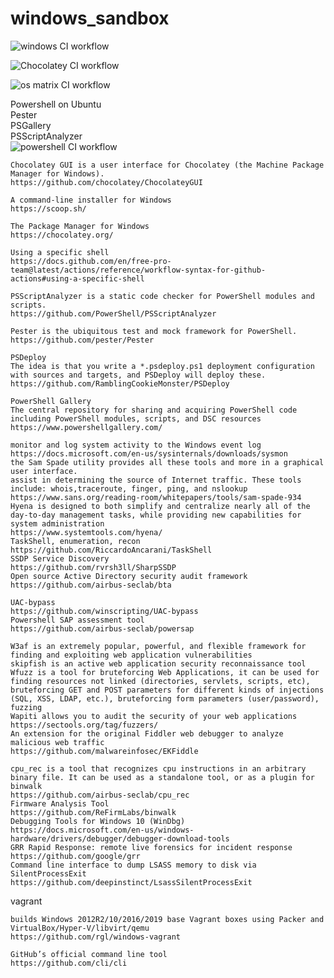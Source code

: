 # windows_sandbox

![windows CI workflow](https://github.com/githubfoam/windows_sandbox/workflows/windows%20CI%20workflow/badge.svg)  

![Chocolatey CI workflow](https://github.com/githubfoam/windows_sandbox/workflows/Chocolatey%20CI%20workflow/badge.svg)  

![os matrix CI workflow](https://github.com/githubfoam/windows_sandbox/workflows/os%20matrix%20CI%20workflow/badge.svg?branch=master)  

Powershell on Ubuntu  
Pester  
PSGallery  
PSScriptAnalyzer  
![powershell CI workflow](https://github.com/githubfoam/windows_sandbox/workflows/powershell%20CI%20workflow/badge.svg?branch=master)  

~~~
Chocolatey GUI is a user interface for Chocolatey (the Machine Package Manager for Windows).
https://github.com/chocolatey/ChocolateyGUI

A command-line installer for Windows
https://scoop.sh/

The Package Manager for Windows
https://chocolatey.org/  

Using a specific shell
https://docs.github.com/en/free-pro-team@latest/actions/reference/workflow-syntax-for-github-actions#using-a-specific-shell

~~~
~~~
PSScriptAnalyzer is a static code checker for PowerShell modules and scripts. 
https://github.com/PowerShell/PSScriptAnalyzer

Pester is the ubiquitous test and mock framework for PowerShell. 
https://github.com/pester/Pester

PSDeploy
The idea is that you write a *.psdeploy.ps1 deployment configuration with sources and targets, and PSDeploy will deploy these.
https://github.com/RamblingCookieMonster/PSDeploy

PowerShell Gallery
The central repository for sharing and acquiring PowerShell code including PowerShell modules, scripts, and DSC resources
https://www.powershellgallery.com/
~~~

~~~
monitor and log system activity to the Windows event log
https://docs.microsoft.com/en-us/sysinternals/downloads/sysmon
the Sam Spade utility provides all these tools and more in a graphical user interface.
assist in determining the source of Internet traffic. These tools include: whois,traceroute, finger, ping, and nslookup
https://www.sans.org/reading-room/whitepapers/tools/sam-spade-934
Hyena is designed to both simplify and centralize nearly all of the day-to-day management tasks, while providing new capabilities for system administration
https://www.systemtools.com/hyena/
TaskShell, enumeration, recon
https://github.com/RiccardoAncarani/TaskShell
SSDP Service Discovery
https://github.com/rvrsh3ll/SharpSSDP
Open source Active Directory security audit framework
https://github.com/airbus-seclab/bta
~~~
~~~
UAC-bypass
https://github.com/winscripting/UAC-bypass
Powershell SAP assessment tool
https://github.com/airbus-seclab/powersap
~~~
~~~
W3af is an extremely popular, powerful, and flexible framework for finding and exploiting web application vulnerabilities
skipfish is an active web application security reconnaissance tool
Wfuzz is a tool for bruteforcing Web Applications, it can be used for finding resources not linked (directories, servlets, scripts, etc), bruteforcing GET and POST parameters for different kinds of injections (SQL, XSS, LDAP, etc.), bruteforcing form parameters (user/password), fuzzing
Wapiti allows you to audit the security of your web applications
https://sectools.org/tag/fuzzers/
An extension for the original Fiddler web debugger to analyze malicious web traffic
https://github.com/malwareinfosec/EKFiddle
~~~
~~~
cpu_rec is a tool that recognizes cpu instructions in an arbitrary binary file. It can be used as a standalone tool, or as a plugin for binwalk
https://github.com/airbus-seclab/cpu_rec
Firmware Analysis Tool 
https://github.com/ReFirmLabs/binwalk
Debugging Tools for Windows 10 (WinDbg)
https://docs.microsoft.com/en-us/windows-hardware/drivers/debugger/debugger-download-tools  
GRR Rapid Response: remote live forensics for incident response
https://github.com/google/grr
Command line interface to dump LSASS memory to disk via SilentProcessExit 
https://github.com/deepinstinct/LsassSilentProcessExit
~~~
vagrant
~~~
builds Windows 2012R2/10/2016/2019 base Vagrant boxes using Packer and VirtualBox/Hyper-V/libvirt/qemu
https://github.com/rgl/windows-vagrant
~~~

~~~
GitHub’s official command line tool
https://github.com/cli/cli
~~~